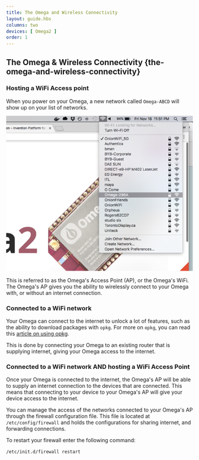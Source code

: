 ```yaml
---
title: The Omega and Wireless Connectivity
layout: guide.hbs
columns: two
devices: [ Omega2 ]
order: 1
---
```


## The Omega & Wireless Connectivity {the-omega-and-wireless-connectivity}

<!-- // this article will explain the different wireless configurations the Omega supports -->

### Hosting a WiFi Access point

<!-- // highlight that this is the 'Out of the Box' state for the Omega -->

When you power on your Omega, a new network called `Omega-ABCD` will show up on your list of networks.

<!-- // include an illustration -->
![omega-access-point](../../Get-Started/img/setup-1-connect-to-wifi.png)

This is referred to as the Omega's Access Point (AP), or the Omega's WiFi. The Omega's AP gives you the ability to wirelessly connect to your Omega with, or without an internet connection.
<!-- // explain what hosting a WiFi access point means ie that a bunch of other devices can connect to the Omega's network -->
<!-- // mention that this may be refered to as the Omega's AP (access point), Omega's Wifi -->


### Connected to a WiFi network

<!-- // highlight that this is how we get internet on the omega; connecting to your own existing wifi network -->

Your Omega can connect to the internet to unlock a lot of features, such as the ability to download packages with `opkg`. For more on `opkg`, you can read this [article on using opkg](#using-opkg).

This is done by connecting your Omega to an existing router that is supplying internet, giving your Omega access to the internet.


<!-- // include an illustration -->

<!-- // explanation of what connecting to a Wifi network means and how there is a router somewhere out there, etc -->


### Connected to a WiFi network AND hosting a WiFi Access Point

<!-- // highlight that this is the state the omega is in after completing the setup Wizard -->

Once your Omega is connected to the internet, the Omega's AP will be able to supply an internet connection to the devices that are connected. This means that connecting to your device to your Omega's AP will give your device access to the internet.

You can manage the access of the networks connected to your Omega's AP through the firewall configuration file. This file is located at `/etc/config/firewall` and holds the configurations for sharing internet, and forwarding connections.


To restart your firewall enter the following command:

```
/etc/init.d/firewall restart
```




<!-- // include an illustration -->

<!-- // explain that the Omega is super powerful and that it can connect to a Wifi network while simultaneously hosting it's own access point -->
<!-- // this is powerful because it can share/forward connectivity between the two networks, brief intro on the firewall (where the config can be found, how to restart it) -->
